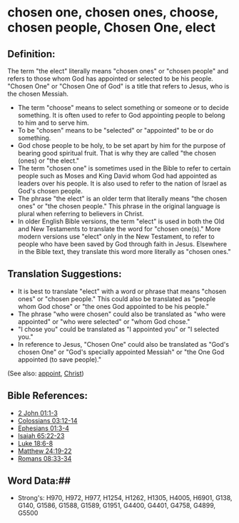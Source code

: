 # chosen one, chosen ones, choose, chosen people, Chosen One, elect #

## Definition: ##

The term "the elect" literally means "chosen ones" or "chosen people" and refers to those whom God has appointed or selected to be his people. "Chosen One" or "Chosen One of God" is a title that refers to Jesus, who is the chosen Messiah.

* The term "choose" means to select something or someone or to decide something. It is often used to refer to God appointing people to belong to him and to serve him.
* To be "chosen" means to be "selected" or "appointed" to be or do something.
* God chose people to be holy, to be set apart by him for the purpose of bearing good spiritual fruit. That is why they are called "the chosen (ones) or "the elect."
* The term "chosen one" is sometimes used in the Bible to refer to certain people such as Moses and King David whom God had appointed as leaders over his people. It is also used to refer to the nation of Israel as God's chosen people.
* The phrase "the elect" is an older term that literally means "the chosen ones" or "the chosen people." This phrase in the original language is plural when referring to believers in Christ.
* In older English Bible versions, the term "elect" is used in both the Old and New Testaments to translate the word for "chosen one(s)." More modern versions use "elect" only in the New Testament, to refer to people who have been saved by God through faith in Jesus. Elsewhere in the Bible text, they translate this word more literally as "chosen ones."

## Translation Suggestions: ##

* It is best to translate "elect" with a word or phrase that means "chosen ones" or "chosen people." This could also be translated as "people whom God chose" or "the ones God appointed to be his people."
* The phrase "who were chosen" could also be translated as "who were appointed" or "who were selected" or "whom God chose."
* "I chose you" could be translated as "I appointed you" or "I selected you."
* In reference to Jesus, "Chosen One" could also be translated as "God's chosen One" or "God's specially appointed Messiah" or "the One God appointed (to save people)."

(See also: [appoint](appoint.md), [Christ](christ.md))

## Bible References: ##

* [2 John 01:1-3](rc://en/tn/help/2jn/01/01)
* [Colossians 03:12-14](rc://en/tn/help/col/03/12)
* [Ephesians 01:3-4](rc://en/tn/help/eph/01/03)
* [Isaiah 65:22-23](rc://en/tn/help/isa/65/22)
* [Luke 18:6-8](rc://en/tn/help/luk/18/06)
* [Matthew 24:19-22](rc://en/tn/help/mat/24/19)
* [Romans 08:33-34](rc://en/tn/help/rom/08/33)


## Word Data:##

* Strong's: H970, H972, H977, H1254, H1262, H1305, H4005, H6901, G138, G140, G1586, G1588, G1589, G1951, G4400, G4401, G4758, G4899, G5500
